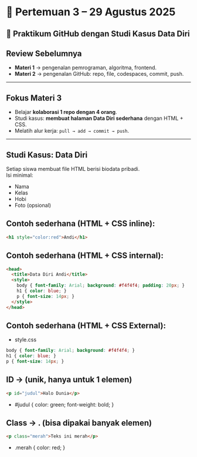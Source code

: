 
# 📅 Pertemuan 3 – 29 Agustus 2025  

## 📘 Praktikum GitHub dengan Studi Kasus Data Diri

## Review Sebelumnya
- **Materi 1** → pengenalan pemrograman, algoritma, frontend.  
- **Materi 2** → pengenalan GitHub: repo, file, codespaces, commit, push.  

---

## Fokus Materi 3
- Belajar **kolaborasi 1 repo dengan 4 orang**.  
- Studi kasus: **membuat halaman Data Diri sederhana** dengan HTML + CSS.  
- Melatih alur kerja: `pull → add → commit → push`.

---

## Studi Kasus: Data Diri
Setiap siswa membuat file HTML berisi biodata pribadi.  
Isi minimal:
- Nama  
- Kelas  
- Hobi  
- Foto (opsional)  

## Contoh sederhana (HTML + CSS inline):
```html
<h1 style="color:red">Andi</h1>
```

## Contoh sederhana (HTML + CSS internal):
```html
<head>
  <title>Data Diri Andi</title>
  <style>
    body { font-family: Arial; background: #f4f4f4; padding: 20px; }
    h1 { color: blue; }
    p { font-size: 14px; }
  </style>
</head>
```

## Contoh sederhana (HTML + CSS External):
- style.css
```css
body { font-family: Arial; background: #f4f4f4; }
h1 { color: blue; }
p { font-size: 14px; }
```


## ID → (unik, hanya untuk 1 elemen)
```html
<p id="judul">Halo Dunia</p>
```
- #judul { color: green; font-weight: bold; }

## Class → . (bisa dipakai banyak elemen)
```html
<p class="merah">Teks ini merah</p>
```
- .merah { color: red; }

